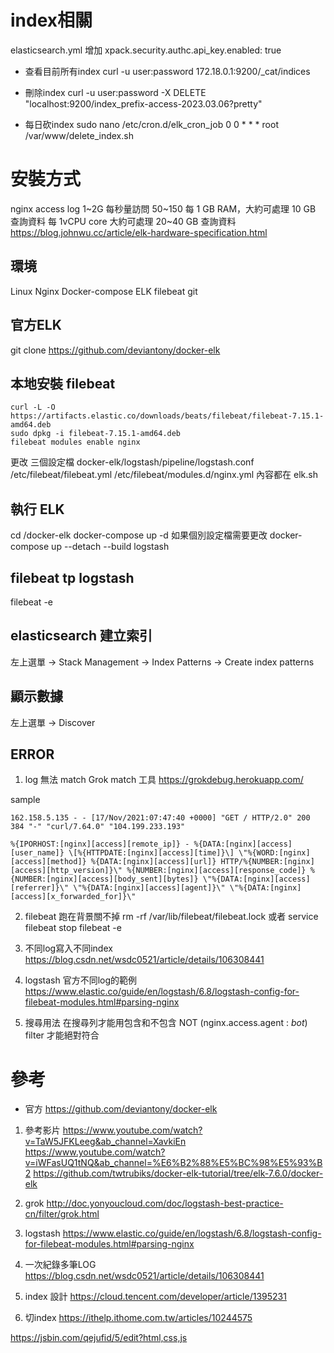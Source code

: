 

# index相關
elasticsearch.yml 增加
xpack.security.authc.api_key.enabled: true

* 查看目前所有index
curl -u user:password 172.18.0.1:9200/_cat/indices
* 刪除index
curl -u user:password -X DELETE "localhost:9200/index_prefix-access-2023.03.06?pretty"

* 每日砍index 
sudo nano /etc/cron.d/elk_cron_job
0 0 * * * root /var/www/delete_index.sh

# 安裝方式
nginx access log 1~2G 
每秒量訪問 50~150
每 1 GB RAM，大約可處理 10 GB 查詢資料
每 1vCPU core 大約可處理 20~40 GB 查詢資料
https://blog.johnwu.cc/article/elk-hardware-specification.html

## 環境
Linux Nginx Docker-compose ELK filebeat git

## 官方ELK
git clone https://github.com/deviantony/docker-elk

## 本地安裝 filebeat
```
curl -L -O https://artifacts.elastic.co/downloads/beats/filebeat/filebeat-7.15.1-amd64.deb
sudo dpkg -i filebeat-7.15.1-amd64.deb
filebeat modules enable nginx
```

更改 三個設定檔
docker-elk/logstash/pipeline/logstash.conf
/etc/filebeat/filebeat.yml
/etc/filebeat/modules.d/nginx.yml
內容都在 elk.sh

## 執行 ELK
cd /docker-elk
docker-compose up -d 
如果個別設定檔需要更改
docker-compose up --detach --build logstash

## filebeat tp logstash
filebeat -e

## elasticsearch 建立索引
左上選單 -> Stack Management -> Index Patterns -> Create index patterns

## 顯示數據
左上選單 -> Discover

## ERROR

1. log 無法 match
Grok match 工具
https://grokdebug.herokuapp.com/

sample
```
162.158.5.135 - - [17/Nov/2021:07:47:40 +0000] "GET / HTTP/2.0" 200 384 "-" "curl/7.64.0" "104.199.233.193"

%{IPORHOST:[nginx][access][remote_ip]} - %{DATA:[nginx][access][user_name]} \[%{HTTPDATE:[nginx][access][time]}\] \"%{WORD:[nginx][access][method]} %{DATA:[nginx][access][url]} HTTP/%{NUMBER:[nginx][access][http_version]}\" %{NUMBER:[nginx][access][response_code]} %{NUMBER:[nginx][access][body_sent][bytes]} \"%{DATA:[nginx][access][referrer]}\" \"%{DATA:[nginx][access][agent]}\" \"%{DATA:[nginx][access][x_forwarded_for]}\"
```

2. filebeat 跑在背景關不掉
rm -rf /var/lib/filebeat/filebeat.lock
或者 service filebeat stop
filebeat -e

3. 不同log寫入不同index
https://blog.csdn.net/wsdc0521/article/details/106308441

4. logstash 官方不同log的範例
https://www.elastic.co/guide/en/logstash/6.8/logstash-config-for-filebeat-modules.html#parsing-nginx

5. 搜尋用法
在搜尋列才能用包含和不包含
NOT (nginx.access.agent : *bot*)
filter 才能絕對符合

# 參考
* 官方
https://github.com/deviantony/docker-elk

1. 參考影片
https://www.youtube.com/watch?v=TaW5JFKLeeg&ab_channel=XavkiEn
https://www.youtube.com/watch?v=iWFasUQ1tNQ&ab_channel=%E6%B2%88%E5%BC%98%E5%93%B2
https://github.com/twtrubiks/docker-elk-tutorial/tree/elk-7.6.0/docker-elk

2. grok
http://doc.yonyoucloud.com/doc/logstash-best-practice-cn/filter/grok.html

3. logstash
https://www.elastic.co/guide/en/logstash/6.8/logstash-config-for-filebeat-modules.html#parsing-nginx

4. 一次紀錄多筆LOG
https://blog.csdn.net/wsdc0521/article/details/106308441

5. index 設計
https://cloud.tencent.com/developer/article/1395231

6. 切index
https://ithelp.ithome.com.tw/articles/10244575

https://jsbin.com/qejufid/5/edit?html,css,js
